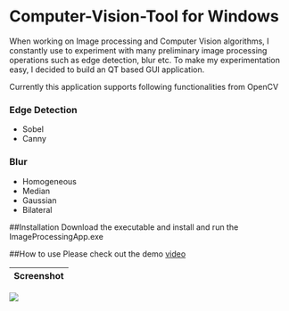 # Computer-Vision-Tool for Windows

When working on Image processing and Computer Vision algorithms, I constantly use to experiment with many preliminary image processing operations such as edge detection, blur etc. To make my experimentation easy, I decided to build an QT based GUI application. 

Currently this application supports following functionalities from OpenCV

### Edge Detection
  - Sobel
  - Canny

### Blur
  - Homogeneous
  - Median
  - Gaussian
  - Bilateral
  
##Installation
Download the executable and install and run the ImageProcessingApp.exe

##How to use
Please check out the demo [video](https://nrupatunga-gmail.tinytake.com/sf/NzUyNTg4XzM0NDE0OTM)

Screenshot        |    
:-------------------------:|
![](https://github.com/nrupatunga/Computer-Vision-Tool/blob/master/screenshot/ImageProcessingApp-1.PNG)


  


